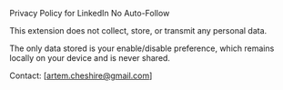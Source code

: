 Privacy Policy for LinkedIn No Auto-Follow

This extension does not collect, store, or transmit any personal data.

The only data stored is your enable/disable preference, which remains locally on your device and is never shared.

Contact: [artem.cheshire@gmail.com]